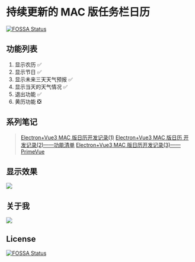 # 持续更新的 MAC 版任务栏日历
[![FOSSA Status](https://app.fossa.com/api/projects/git%2Bgithub.com%2Ffanly%2Ffanlymenu.svg?type=shield)](https://app.fossa.com/projects/git%2Bgithub.com%2Ffanly%2Ffanlymenu?ref=badge_shield)

## 功能列表
1. 显示农历 ✅️
2. 显示节日 ✅️
3. 显示未来三天天气预报 ✅️
4. 显示当天的天气情况 ✅️
5. 退出功能 ✅️
6. 黄历功能 ❎️

## 系列笔记

> [Electron+Vue3 MAC 版日历开发记录(1)](https://juejin.cn/post/6968670953836380196)
> [Electron+Vue3 MAC 版日历 开发记录(2)——功能清单](https://juejin.cn/post/6968972252389851172)
> [Electron+Vue3 MAC 版日历开发记录(3)——PrimeVue](https://juejin.cn/post/6969373297116971038)

## 显示效果

![](https://image.coding01.cn/2021/05/19/16214357613642.jpg)

## 关于我

![](https://komarev.com/ghpvc/?username=fanly&color=green)


## License
[![FOSSA Status](https://app.fossa.com/api/projects/git%2Bgithub.com%2Ffanly%2Ffanlymenu.svg?type=large)](https://app.fossa.com/projects/git%2Bgithub.com%2Ffanly%2Ffanlymenu?ref=badge_large)